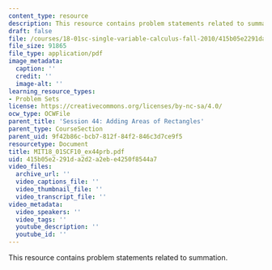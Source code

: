 ```yaml
---
content_type: resource
description: This resource contains problem statements related to summation.
draft: false
file: /courses/18-01sc-single-variable-calculus-fall-2010/415b05e2291da2d2a2ebe4250f8544a7_MIT18_01SCF10_ex44prb.pdf
file_size: 91865
file_type: application/pdf
image_metadata:
  caption: ''
  credit: ''
  image-alt: ''
learning_resource_types:
- Problem Sets
license: https://creativecommons.org/licenses/by-nc-sa/4.0/
ocw_type: OCWFile
parent_title: 'Session 44: Adding Areas of Rectangles'
parent_type: CourseSection
parent_uid: 9f42b86c-bcb7-812f-84f2-846c3d7ce9f5
resourcetype: Document
title: MIT18_01SCF10_ex44prb.pdf
uid: 415b05e2-291d-a2d2-a2eb-e4250f8544a7
video_files:
  archive_url: ''
  video_captions_file: ''
  video_thumbnail_file: ''
  video_transcript_file: ''
video_metadata:
  video_speakers: ''
  video_tags: ''
  youtube_description: ''
  youtube_id: ''
---
```

This resource contains problem statements related to summation.